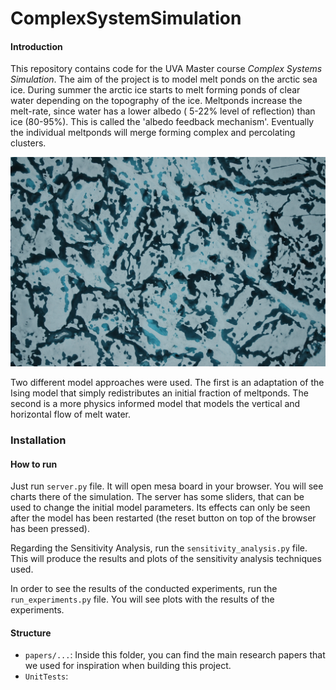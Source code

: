 # ComplexSystemSimulation

#### Introduction
This repository contains code for the UVA Master course *Complex Systems Simulation*. The aim of the project is to model melt ponds on the arctic sea ice. During summer the arctic ice starts to melt forming ponds of clear water depending on the topography of the ice. Meltponds increase the melt-rate, since water has a lower albedo ( 5-22% level of reflection) than ice (80-95%). This is called the 'albedo feedback mechanism'. Eventually the individual meltponds will merge forming complex and percolating clusters.

![alt text](https://github.com/PaulHosek/ComplexSystemSimulation/blob/main/Figures/The%20albedo%20effect_Perovich.jpg)

Two different model approaches were used. The first is an adaptation of the Ising model that simply redistributes an initial fraction of meltponds. The second is a more physics informed model that models the vertical and horizontal flow of melt water.

### Installation


#### How to run

Just run `server.py` file. It will open mesa board in your browser. You will see charts there of the simulation.
The server has some sliders, that can be used to change the initial model parameters. Its effects can only be seen after the model has
been restarted (the reset button on top of the browser has been pressed).

Regarding the Sensitivity Analysis, run the `sensitivity_analysis.py` file. This will produce the results and plots 
of the sensitivity analysis techniques used. 

In order to see the results of the conducted experiments, run the `run_experiments.py` file. You will see plots 
with the results of the experiments.

#### Structure

- `papers/...`: Inside this folder, you can find the main research papers that we used for inspiration when building this project.
- `UnitTests`: 
